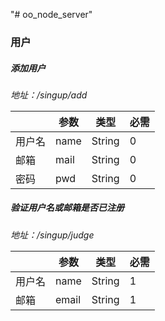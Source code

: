 "# oo_node_server" 

### 用户

##### 添加用户

*地址：/singup/add*

|        | 参数 | 类型   | 必需 |
| ------ | ---- | ------ | ---- |
| 用户名 | name | String | 0    |
| 邮箱   | mail | String | 0    |
| 密码   | pwd  | String | 0    |

##### 验证用户名或邮箱是否已注册

*地址：/singup/judge*

|        | 参数  | 类型   | 必需 |
| ------ | ----- | ------ | ---- |
| 用户名 | name  | String | 1    |
| 邮箱   | email | String | 1    |

